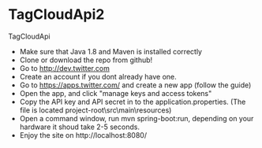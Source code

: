 # TagCloudApi2
TagCloudApi

* Make sure that Java 1.8 and Maven is installed correctly
* Clone or download the repo from github!
* Go to http://dev.twitter.com
* Create an account if you dont already have one.
* Go to https://apps.twitter.com/ and create a new app (follow the guide)
* Open the app, and click "manage keys and access tokens"
* Copy the API key and API secret in to the application.properties. (The file is located project-root\src\main\resources)
* Open a command window, run mvn spring-boot:run, depending on your hardware it shoud take 2-5 seconds.
* Enjoy the site on http://localhost:8080/

